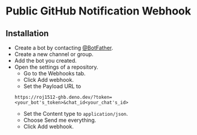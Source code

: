 # Public GitHub Notification Webhook

## Installation

- Create a bot by contacting [@BotFather](https://t.me/BotFather).
- Create a new channel or group.
- Add the bot you created.
- Open the settings of a repository.
  - Go to the Webhooks tab.
  - Click Add webhook.
  - Set the Payload URL to
  ```
  https://roj1512-ghb.deno.dev/?token=<your_bot's_token>&chat_id<your_chat's_id>
  ```
  - Set the Content type to `application/json`.
  - Choose Send me everything.
  - Click Add webhook.
